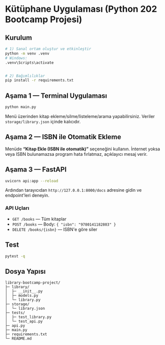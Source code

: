 
# Kütüphane Uygulaması (Python 202 Bootcamp Projesi)

## Kurulum
```bash
# 1) Sanal ortam oluştur ve etkinleştir
python -m venv .venv
# Windows:
.venv\Scripts\activate


# 2) Bağımlılıklar
pip install -r requirements.txt
```

## Aşama 1 — Terminal Uygulaması
```bash
python main.py
```
Menü üzerinden kitap ekleme/silme/listeleme/arama yapabilirsiniz. Veriler `storage/library.json` içinde kalıcıdır.

## Aşama 2 — ISBN ile Otomatik Ekleme
Menüde **“Kitap Ekle (ISBN ile otomatik)”** seçeneğini kullanın. İnternet yoksa veya ISBN bulunamazsa program hata fırlatmaz, açıklayıcı mesaj verir.

## Aşama 3 — FastAPI
```bash
uvicorn api:app --reload
```
Ardından tarayıcıdan `http://127.0.0.1:8000/docs` adresine gidin ve endpoint'leri deneyin.

### API Uçları
- `GET /books` — Tüm kitaplar
- `POST /books` — Body: `{ "isbn": "9780141182803" }`
- `DELETE /books/{isbn}` — ISBN'e göre siler

## Test
```bash
pytest -q
```

## Dosya Yapısı
```
library-bootcamp-project/
├─ library/
│  ├─ __init__.py
│  ├─ models.py
│  └─ library.py
├─ storage/
│  └─ library.json
├─ tests/
│  ├─ test_library.py
│  └─ test_api.py
├─ api.py
├─ main.py
├─ requirements.txt
└─ README.md
```

